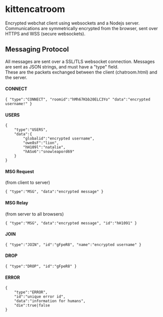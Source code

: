# kittencatroom
Encrypted webchat client using websockets and a Nodejs server.  
Communications are symmetrically encrypted from the browser, sent over HTTPS and WSS (secure websockets).

## Messaging Protocol
All messages are sent over a SSL/TLS websocket connection. Messages are sent as JSON strings, and must have a "type" field.  
These are the packets exchanged between the client (chatroom.html) and the server.


#### CONNECT
    { "type":"CONNECT", "roomid":"hMh67Kbb20ELC3Yo" "data":"encrypted username!" }


#### USERS
	{
		"type":"USERS",
		"data":{
			"globalid":"encrypted username",
			"owe8sF":"lion",
			"hH109l":"natalie",
			"hASo6":"snowleapord69"
		}
	}

#### MSG Request
(from client to server)

	{ "type":"MSG", "data":"encrypted message" }

#### MSG Relay
(from server to all browsers)

	{ "type":"MSG", "data":"encrypted message", "id":"hH1091" }

#### JOIN
	{ "type":"JOIN", "id":"gFpeR8", "name":"encrypted username" }

#### DROP
	{ "type":"DROP", "id":"gFpeR8" }

#### ERROR
	{
		"type":"ERROR",
		"id":"unique error id",
		"data":"information for humans",
		"die":true|false
	}
